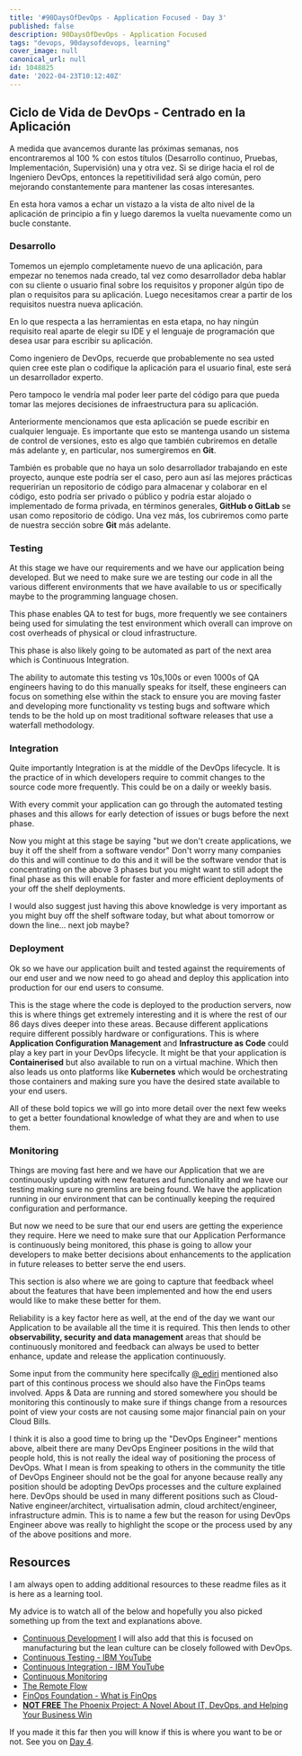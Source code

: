 ```yaml
---
title: '#90DaysOfDevOps - Application Focused - Day 3'
published: false
description: 90DaysOfDevOps - Application Focused
tags: "devops, 90daysofdevops, learning"
cover_image: null
canonical_url: null
id: 1048825
date: '2022-04-23T10:12:40Z'
---
```

## Ciclo de Vida de DevOps - Centrado en la Aplicación

A medida que avancemos durante las próximas semanas, nos encontraremos al 100 % con estos títulos (Desarrollo continuo, Pruebas, Implementación, Supervisión) una y otra vez. Si se dirige hacia el rol de Ingeniero DevOps, entonces la repetitivilidad será algo común, pero mejorando constantemente para mantener las cosas interesantes.

En esta hora vamos a echar un vistazo a la vista de alto nivel de la aplicación de principio a fin y luego daremos la vuelta nuevamente como un bucle constante.

### Desarrollo
Tomemos un ejemplo completamente nuevo de una aplicación, para empezar no tenemos nada creado, tal vez como desarrollador deba hablar con su cliente o usuario final sobre los requisitos y proponer algún tipo de plan o requisitos para su aplicación. Luego necesitamos crear a partir de los requisitos nuestra nueva aplicación.

En lo que respecta a las herramientas en esta etapa, no hay ningún requisito real aparte de elegir su IDE y el lenguaje de programación que desea usar para escribir su aplicación.

Como ingeniero de DevOps, recuerde que probablemente no sea usted quien cree este plan o codifique la aplicación para el usuario final, este será un desarrollador experto.

Pero tampoco le vendría mal poder leer parte del código para que pueda tomar las mejores decisiones de infraestructura para su aplicación.

Anteriormente mencionamos que esta aplicación se puede escribir en cualquier lenguaje. Es importante que esto se mantenga usando un sistema de control de versiones, esto es algo que también cubriremos en detalle más adelante y, en particular, nos sumergiremos en **Git**.

También es probable que no haya un solo desarrollador trabajando en este proyecto, aunque este podría ser el caso, pero aun así las mejores prácticas requerirían un repositorio de código para almacenar y colaborar en el código, esto podría ser privado o público y podría estar alojado o implementado de forma privada, en términos generales, **GitHub o GitLab** se usan como repositorio de código. Una vez más, los cubriremos como parte de nuestra sección sobre **Git** más adelante.

### Testing 
At this stage we have our requirements and we have our application being developed. But we need to make sure we are testing our code in all the various different environments that we have available to us or specifically maybe to the programming language chosen. 

This phase enables QA to test for bugs, more frequently we see containers being used for simulating the test environment which overall can improve on cost overheads of physical or cloud infrastructure. 

This phase is also likely going to be automated as part of the next area which is Continuous Integration.

The ability to automate this testing vs 10s,100s or even 1000s of QA engineers having to do this manually speaks for itself, these engineers can focus on something else within the stack to ensure you are moving faster and developing more functionality vs testing bugs and software which tends to be the hold up on most traditional software releases that use a waterfall methodology. 

### Integration 

Quite importantly Integration is at the middle of the DevOps lifecycle. It is the practice of in which developers require to commit changes to the source code more frequently. This could be on a daily or weekly basis. 

With every commit your application can go through the automated testing phases and this allows for early detection of issues or bugs before the next phase. 

Now you might at this stage be saying "but we don't create applications, we buy it off the shelf from a software vendor" Don't worry many companies do this and will continue to do this and it will be the software vendor that is concentrating on the above 3 phases but you might want to still adopt the final phase as this will enable for faster and more efficient deployments of your off the shelf deployments. 

I would also suggest just having this above knowledge is very important as you might buy off the shelf software today, but what about tomorrow or down the line... next job maybe? 

### Deployment 
Ok so we have our application built and tested against the requirements of our end user and we now need to go ahead and deploy this application into production for our end users to consume. 

This is the stage where the code is deployed to the production servers, now this is where things get extremely interesting and it is where the rest of our 86 days dives deeper into these areas. Because different applications require different possibly hardware or configurations. This is where **Application Configuration Management** and **Infrastructure as Code** could play a key part in your DevOps lifecycle. It might be that your application is **Containerised** but also available to run on a virtual machine. Which then also leads us onto platforms like **Kubernetes** which would be orchestrating those containers and making sure you have the desired state available to your end users. 

All of these bold topics we will go into more detail over the next few weeks to get a better foundational knowledge of what they are and when to use them. 

### Monitoring 

Things are moving fast here and we have our Application that we are continuously updating with new features and functionality and we have our testing making sure no gremlins are being found. We have the application running in our environment that can be continually keeping the required configuration and performance. 

But now we need to be sure that our end users are getting the experience they require. Here we need to make sure that our Application Performance is continuously being monitored, this phase is going to allow your developers to make better decisions about enhancements to the application in future releases to better serve the end users. 

This section is also where we are going to capture that feedback wheel about the features that have been implemented and how the end users would like to make these better for them. 

Reliability is a key factor here as well, at the end of the day we want our Application to be available all the time it is required. This then lends to other **observability, security and data management** areas that should be continuously monitored and feedback can always be used to better enhance, update and release the application continuously. 

Some input from the community here specifcally [@_ediri](https://twitter.com/_ediri) mentioned also part of this continous process we should also have the FinOps teams involved. Apps & Data are running and stored somewhere you should be monitoring this continously to make sure if things change from a resources point of view your costs are not causing some major financial pain on your Cloud Bills.

I think it is also a good time to bring up the "DevOps Engineer" mentions above, albeit there are many DevOps Engineer positions in the wild that people hold, this is not really the ideal way of positioning the process of DevOps. What I mean is from speaking to others in the community the title of DevOps Engineer should not be the goal for anyone because really any position should be adopting DevOps processes and the culture explained here. DevOps should be used in many different positions such as Cloud-Native engineer/architect, virtualisation admin, cloud architect/engineer, infrastructure admin. This is to name a few but the reason for using DevOps Engineer above was really to highlight the scope or the process used by any of the above positions and more. 

## Resources 

I am always open to adding additional resources to these readme files as it is here as a learning tool.  

My advice is to watch all of the below and hopefully you also picked something up from the text and explanations above. 

- [Continuous Development](https://www.youtube.com/watch?v=UnjwVYAN7Ns) I will also add that this is focused on manufacturing but the lean culture can be closely followed with DevOps. 
- [Continuous Testing - IBM YouTube](https://www.youtube.com/watch?v=RYQbmjLgubM)
- [Continuous Integration - IBM YouTube](https://www.youtube.com/watch?v=1er2cjUq1UI)
- [Continuous Monitoring](https://www.youtube.com/watch?v=Zu53QQuYqJ0)
- [The Remote Flow](https://www.notion.so/The-Remote-Flow-d90982e77a144f4f990c135f115f41c6)
- [FinOps Foundation - What is FinOps](https://www.finops.org/introduction/what-is-finops/)
- [**NOT FREE** The Phoenix Project: A Novel About IT, DevOps, and Helping Your Business Win](https://www.amazon.co.uk/Phoenix-Project-DevOps-Helping-Business-ebook/dp/B00AZRBLHO)

If you made it this far then you will know if this is where you want to be or not. See you on [Day 4](day04.md).  
